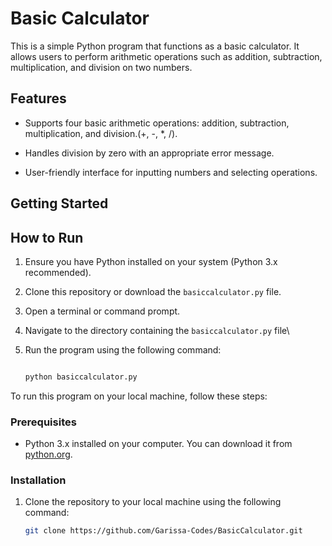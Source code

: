 # Basic Calculator

This is a simple Python program that functions as a basic calculator. It allows users to perform arithmetic operations such as addition, subtraction, multiplication, and division on two numbers.

## Features

- Supports four basic arithmetic operations: addition, subtraction, multiplication, and division.(+, -, *, /).

- Handles division by zero with an appropriate error message.

- User-friendly interface for inputting numbers and selecting operations.

## Getting Started

## How to Run

1. Ensure you have Python installed on your system (Python 3.x recommended).

2. Clone this repository or download the `basiccalculator.py` file.

3. Open a terminal or command prompt.

4. Navigate to the directory containing the `basiccalculator.py` file\

5. Run the program using the following command:

   ```bash

   python basiccalculator.py

To run this program on your local machine, follow these steps:

### Prerequisites

- Python 3.x installed on your computer. You can download it from [python.org](https://www.python.org/downloads/).

### Installation

1. Clone the repository to your local machine using the following command:

   ```bash
   git clone https://github.com/Garissa-Codes/BasicCalculator.git
